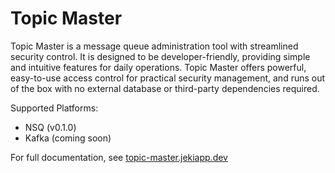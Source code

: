 # Topic Master

Topic Master is a message queue administration tool with streamlined security control. It is designed to be developer-friendly, providing simple and intuitive features for daily operations. Topic Master offers powerful, easy-to-use access control for practical security management, and runs out of the box with no external database or third-party dependencies required.

Supported Platforms:
- NSQ (v0.1.0)
- Kafka (coming soon)

For full documentation, see [topic-master.jekiapp.dev](https://topic-master.jekiapp.dev)